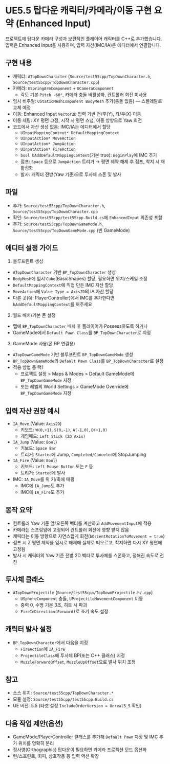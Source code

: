# UE5.5 탑다운 캐릭터/카메라/이동 구현 요약 (Enhanced Input)

프로젝트에 탑다운 카메라 구성과 보편적인 플레이어 캐릭터를 C++로 추가했습니다. 입력은 Enhanced Input을 사용하며, 입력 자산(IMC/IA)은 에디터에서 연결합니다.

## 구현 내용
- 캐릭터: `ATopDownCharacter` (`Source/test55cpp/TopDownCharacter.h`, `Source/test55cpp/TopDownCharacter.cpp`)
- 카메라: `USpringArmComponent` + `UCameraComponent`
  - 각도 기본 `Pitch -60°`, 카메라 충돌 비활성화, 컨트롤러 회전 미사용
- 임시 비주얼: `UStaticMeshComponent BodyMesh` 추가(충돌 없음) — 스켈레탈로 교체 예정
- 이동: Enhanced Input `Vector2D` 입력 기반 전/후(Y), 좌/우(X) 이동
- 이동 세팅: XY 평면 고정, 시작 시 평면 스냅, 이동 방향으로 Yaw 회전
- 코드에서 자산 생성 없음: IMC/IA는 에디터에서 할당
  - `UInputMappingContext* DefaultMappingContext`
  - `UInputAction* MoveAction`
  - `UInputAction* JumpAction`
  - `UInputAction* FireAction`
  - `bool bAddDefaultMappingContext`(기본 true): `BeginPlay`에 IMC 추가
  - 점프: `Space` 등으로 `JumpAction` 트리거 → 평면 제약 해제 후 점프, 착지 시 재활성화
  - 발사: 캐릭터 전방(Yaw 기준)으로 투사체 스폰 및 발사

## 파일
- 추가: `Source/test55cpp/TopDownCharacter.h`, `Source/test55cpp/TopDownCharacter.cpp`
- 확인: `Source/test55cpp/test55cpp.Build.cs`에 `EnhancedInput` 의존성 포함
 - 추가: `Source/test55cpp/TopDownGameMode.h`, `Source/test55cpp/TopDownGameMode.cpp` (빈 GameMode)

## 에디터 설정 가이드
1) 블루프린트 생성
- `ATopDownCharacter` 기반 `BP_TopDownCharacter` 생성
- `BodyMesh`에 임시 `Cube`(BasicShapes) 할당, 필요하면 위치/스케일 조정
- `DefaultMappingContext`에 직접 만든 IMC 자산 할당
- `MoveAction`에 `Value Type = Axis2D`의 IA 자산 할당
- 다른 곳(예: PlayerController)에서 IMC를 추가한다면 `bAddDefaultMappingContext`를 꺼주세요

2) 월드 배치/기본 폰 설정
- 맵에 `BP_TopDownCharacter` 배치 후 플레이어가 Possess하도록 하거나
- GameMode에서 `Default Pawn Class`를 `BP_TopDownCharacter`로 지정

3) GameMode 사용(폰 BP 연결용)
- `ATopDownGameMode` 기반 블루프린트 `BP_TopDownGameMode` 생성
- `BP_TopDownGameMode`의 `Default Pawn Class`를 `BP_TopDownCharacter`로 설정
- 적용 방법 중 택1
  - 프로젝트 설정 > Maps & Modes > Default GameMode에 `BP_TopDownGameMode` 지정
  - 또는 레벨의 World Settings > GameMode Override에 `BP_TopDownGameMode` 지정

## 입력 자산 권장 예시
- `IA_Move` (Value: `Axis2D`)
  - 키보드: `W(0,+1)`, `S(0,-1)`, `A(-1,0)`, `D(+1,0)`
  - 게임패드: `Left Stick (2D Axis)`
- `IA_Jump` (Value: `Bool`)
  - 키보드: `Space Bar`
  - 트리거: `Started`에 Jump, `Completed/Canceled`에 StopJumping
- `IA_Fire` (Value: `Bool`)
  - 키보드: `Left Mouse Button` 또는 `F` 등
  - 트리거: `Started`에 발사
- IMC: `IA_Move`를 위 키/축에 매핑
  - IMC에 `IA_Jump`도 추가
  - IMC에 `IA_Fire`도 추가

## 동작 요약
- 컨트롤러 Yaw 기준 앞/오른쪽 벡터를 계산하고 `AddMovementInput`에 적용
- 카메라는 스프링암에 고정되어 컨트롤러 회전에 영향 받지 않음
- 캐릭터는 이동 방향으로 자연스럽게 회전(`bOrientRotationToMovement = true`)
- 점프 시 Z 평면 제약을 임시로 해제해 실제로 떠오르고, 착지하면 다시 XY 평면에 고정됨
 - 발사 시 캐릭터의 Yaw 기준 전방 2D 벡터로 투사체를 스폰하고, 정해진 속도로 전진

## 투사체 클래스
- `ATopDownProjectile` (`Source/test55cpp/TopDownProjectile.h/.cpp`)
  - `USphereComponent` 충돌, `UProjectileMovementComponent` 이동
  - 중력 0, 수명 기본 3초, 히트 시 파괴
  - `FireInDirection(Forward)`로 초기 속도 설정

## 캐릭터 발사 설정
- `BP_TopDownCharacter`에서 다음을 지정
  - `FireAction`에 `IA_Fire`
  - `ProjectileClass`에 투사체 BP(또는 C++ 클래스) 지정
  - `MuzzleForwardOffset`, `MuzzleUpOffset`으로 발사 위치 조정

## 참고
- 소스 위치: `Source/test55cpp/TopDownCharacter.*`
- 모듈 설정: `Source/test55cpp/test55cpp.Build.cs`
- UE 버전: 5.5 (타겟 설정 `IncludeOrderVersion = Unreal5_5` 확인)

## 다음 작업 제안(옵션)
- GameMode/PlayerController 클래스를 추가해 `Default Pawn` 지정 및 IMC 추가 위치를 명확히 분리
- 정사영(Orthographic) 탑다운이 필요하면 카메라 프로젝션 모드 옵션화
- 런/스프린트, 회피, 상호작용 등 입력 액션 확장
